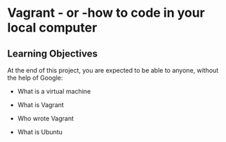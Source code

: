 # Vagrant - or -how to code in your local computer

## Learning Objectives

At the end of this project, you are expected to be able to anyone, without the help of Google:

* What is a virtual machine

* What is Vagrant

* Who wrote Vagrant

* What is Ubuntu

